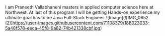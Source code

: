 I am Praneeth Vallabhaneni masters in applied computer science here at Northwest. At last of this program I will be getting Hands-on experience my ultimate goal has to be Java Full-Stack Engineer.
![Image](![IMG_0652 (2)]https://user-images.githubusercontent.com/71108379/188023033-5a48f578-eeca-45f8-9a82-74b421338cbf.jpg)

